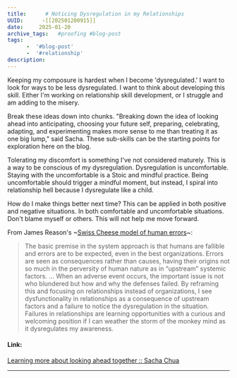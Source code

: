 ```yaml
---
title:      # Noticing Dysregulation in my Relationships 
UUID:      ›[[202501200915]] 
date:     2025-01-20
archive_tags:   #proofing #blog-post     
tags: 
      -  '#blog-post'
      -  '#relationship'
description: 
---
```


Keeping my composure is hardest when I become 'dysregulated.' I want to look for ways to be less dysregulated. I want to think about developing this skill. Either I'm working on relationship skill development, or I struggle and am adding to the misery. 

Break these ideas down into chunks. "Breaking down the idea of looking ahead into anticipating, choosing your future self, preparing, celebrating, adapting, and experimenting makes more sense to me than treating it as one big lump," said Sacha. These sub-skills can be the starting points for exploration here on the blog.

Tolerating my discomfort is something I've not considered maturely. This is a way to be conscious of my dysregulation. Dysregulation is uncomfortable. Staying with the uncomfortable is a Stoic and mindful practice. Being uncomfortable should trigger a mindful moment, but instead, I spiral into relationship hell because I dysregulate like a child. 

How do I make things better next time? This can be applied in both positive and negative situations. In both comfortable and uncomfortable situations. Don't blame myself or others. This will not help me move forward. 

From James Reason's ~[Swiss Cheese model of human errors](https://pmc.ncbi.nlm.nih.gov/articles/PMC1117770/)~:
> The basic premise in the system approach is that humans are fallible and errors are to be expected, even in the best organizations. Errors are seen as consequences rather than causes, having their origins not so much in the perversity of human nature as in “upstream” systemic factors. … When an adverse event occurs, the important issue is not who blundered but how and why the defenses failed.
By reframing this and focusing on relationships instead of organizations, I see dysfunctionality in relationships as a consequence of upstream factors and a failure to notice the dysregulation in the situation. Failures in relationships are learning opportunities with a curious and welcoming position if I can weather the storm of the monkey mind as it dysregulates my awareness. 	

#### Link: 
[Learning more about looking ahead together :: Sacha Chua](https://sachachua.com/blog/2025/01/learning-more-about-looking-ahead-together/)

----------------------------------
<!--
## Source: 
Sacha Chua

## See Also


-->

